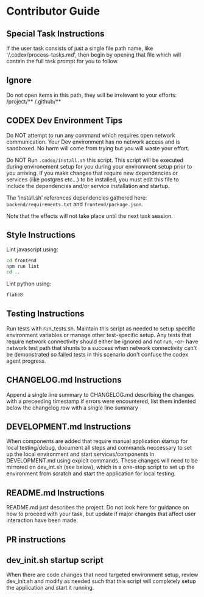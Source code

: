 
# Contributor Guide

## Special Task Instructions
If the user task consists of just a single file path name, like '/.codex/process-tasks.md', then begin by opening that file which will contain the full task prompt for you to follow.

## Ignore 
Do not open items in this path, they will be irrelevant to your efforts:
/project/**
/.github/**

## CODEX Dev Environment Tips

Do NOT attempt to run any command which requires open network communication.  Your Dev environment has no network access and is sandboxed. No harm will come from trying but you will waste your effort.

Do NOT Run `.codex/install.sh` this script. This script will be executed during environement setup for you during your environment setup prior to you arriving.  If you make changes that require new dependencies or services (like postgres etc...) to be installed, you must edit this file to include the dependencies and/or service installation and startup.

The 'install.sh' references dependencies gathered here: `backend/requirements.txt` and `frontend/package.json`. 

Note that the effects will not take place until the next task session.  

## Style Instructions
Lint javascript using:
```bash
cd frontend
npm run lint
cd ..
```
Lint python using:
```bash
flake8
```
## Testing Instructions
Run tests with run_tests.sh.  Maintain this script as needed to setup specific environment variables or manage other test-specific setup.  Any tests that require network connectivity should either be ignored and not run, -or- have network test path that shunts to a success when network connectivity can't be demonstrated so failed tests in this scenario don't confuse the codex agent progress.

## CHANGELOG.md Instructions
Append a single line summary to CHANGELOG.md describing the changes with a preceeding timestamp
if errors were encountered, list them indented below the changelog row with a single line summary

## DEVELOPMENT.md Instructions
When components are added that require manual application startup for local testing/debug, document all steps and commands neccessary to set up the local environment and start services/components in DEVELOPMENT.md using explcit commands.  These changes will need to be mirrored on dev_int.sh (see below), which is a one-stop script to set up the environment from scratch and start the application for local testing.

## README.md Instructions

README.md just describes the project.  Do not look here for guidance on how to proceed with your task, but update if major changes that affect user interaction have been made.

## PR instructions


## dev_init.sh startup script
When there are code changes that need targeted environment setup, review dev_init.sh and modify as needed such that this script will completely setup the application and start it running.
